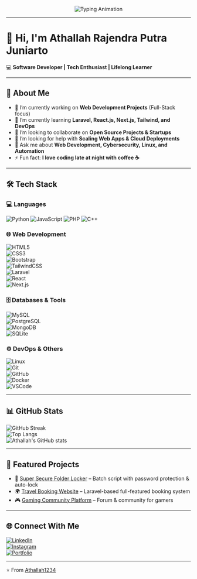 <p align="center">
  <img src="https://readme-typing-svg.herokuapp.com?size=25&duration=4000&color=0ef&center=true&vCenter=true&lines=Hi+%F0%9F%91%8B,+I'm+Athallah!;Software+Developer;Full-Stack+Web+Developer;Tech+Enthusiast;Open+Source+Contributor;Lifelong+Learner" alt="Typing Animation">
</p>

---

# 👋 Hi, I'm Athallah Rajendra Putra Juniarto  

💻 **Software Developer | Tech Enthusiast | Lifelong Learner**  

---

## 🚀 About Me  
- 🔭 I’m currently working on **Web Development Projects** (Full-Stack focus)  
- 🌱 I’m currently learning **Laravel, React.js, Next.js, Tailwind, and DevOps**  
- 👯 I’m looking to collaborate on **Open Source Projects & Startups**  
- 🤔 I’m looking for help with **Scaling Web Apps & Cloud Deployments**  
- 💬 Ask me about **Web Development, Cybersecurity, Linux, and Automation**  
- ⚡ Fun fact: **I love coding late at night with coffee ☕**  

---

## 🛠️ Tech Stack  

### 💻 Languages  
![Python](https://img.shields.io/badge/Python-3776AB?style=flat&logo=python&logoColor=white)  ![JavaScript](https://img.shields.io/badge/JavaScript-F7DF1E?style=flat&logo=javascript&logoColor=black)  ![PHP](https://img.shields.io/badge/PHP-777BB4?style=flat&logo=php&logoColor=white)  ![C++](https://img.shields.io/badge/C++-00599C?style=flat&logo=cplusplus&logoColor=white)  

### 🌐 Web Development  
![HTML5](https://img.shields.io/badge/HTML5-E34F26?style=flat&logo=html5&logoColor=white)  
![CSS3](https://img.shields.io/badge/CSS3-1572B6?style=flat&logo=css3&logoColor=white)  
![Bootstrap](https://img.shields.io/badge/Bootstrap-7952B3?style=flat&logo=bootstrap&logoColor=white)  
![TailwindCSS](https://img.shields.io/badge/Tailwind_CSS-38B2AC?style=flat&logo=tailwind-css&logoColor=white)  
![Laravel](https://img.shields.io/badge/Laravel-FF2D20?style=flat&logo=laravel&logoColor=white)  
![React](https://img.shields.io/badge/React-20232A?style=flat&logo=react&logoColor=61DAFB)  
![Next.js](https://img.shields.io/badge/Next.js-000000?style=flat&logo=nextdotjs&logoColor=white)  

### 🗄️ Databases & Tools  
![MySQL](https://img.shields.io/badge/MySQL-005C84?style=flat&logo=mysql&logoColor=white)  
![PostgreSQL](https://img.shields.io/badge/PostgreSQL-316192?style=flat&logo=postgresql&logoColor=white)  
![MongoDB](https://img.shields.io/badge/MongoDB-4EA94B?style=flat&logo=mongodb&logoColor=white)  
![SQLite](https://img.shields.io/badge/SQLite-07405E?style=flat&logo=sqlite&logoColor=white)  

### ⚙️ DevOps & Others  
![Linux](https://img.shields.io/badge/Linux-FCC624?style=flat&logo=linux&logoColor=black)  
![Git](https://img.shields.io/badge/Git-F05032?style=flat&logo=git&logoColor=white)  
![GitHub](https://img.shields.io/badge/GitHub-181717?style=flat&logo=github&logoColor=white)  
![Docker](https://img.shields.io/badge/Docker-2496ED?style=flat&logo=docker&logoColor=white)  
![VSCode](https://img.shields.io/badge/VSCode-0078d7?style=flat&logo=visual-studio-code&logoColor=white)  

---

## 📊 GitHub Stats  

![GitHub Streak](https://github-readme-streak-stats.herokuapp.com/?user=Athallah1234&theme=tokyonight&hide_border=false)  
![Top Langs](https://github-readme-stats.vercel.app/api/top-langs/?username=Athallah1234&layout=compact&theme=tokyonight)  
![Athallah's GitHub stats](https://github-readme-stats.vercel.app/api?username=Athallah1234&show_icons=true&theme=tokyonight)  

---

## 📂 Featured Projects  
- 🔐 [Super Secure Folder Locker](https://github.com/Athallah1234/folder-locker) – Batch script with password protection & auto-lock  
- 🌍 [Travel Booking Website](https://github.com/Athallah1234/travel-booking) – Laravel-based full-featured booking system  
- 🎮 [Gaming Community Platform](https://github.com/Athallah1234/gaming-community) – Forum & community for gamers  

---

## 🌐 Connect With Me  
[![LinkedIn](https://img.shields.io/badge/LinkedIn-0A66C2?style=flat&logo=linkedin&logoColor=white)](https://www.linkedin.com/in/athallah-rajendra-putra-juniarto-9789ba30a)  
[![Instagram](https://img.shields.io/badge/Instagram-E4405F?style=flat&logo=instagram&logoColor=white)](https://instagram.com/arpj1234)  
[![Portfolio](https://img.shields.io/badge/Portfolio-000000?style=flat&logo=react&logoColor=white)](https://yourportfolio.com)  

---

⭐️ From [Athallah1234](https://github.com/Athallah1234)
